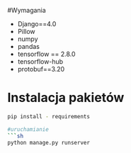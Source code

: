 #Wymagania
- Django==4.0
- Pillow
- numpy
- pandas
- tensorflow == 2.8.0
- tensorflow-hub
- protobuf==3.20

# Instalacja pakietów
```sh
pip install - requirements

#uruchamianie 
```sh
python manage.py runserver

